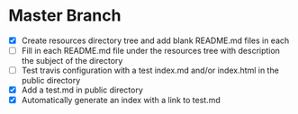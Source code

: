 # Master Branch
- [x] Create resources directory tree and add blank README.md files in each
- [ ] Fill in each README.md file under the resources tree with description the subject of the directory
- [ ] Test travis configuration with a test index.md and/or index.html in the public directory
- [x] Add a test.md in public directory
- [x] Automatically generate an index with a link to test.md
